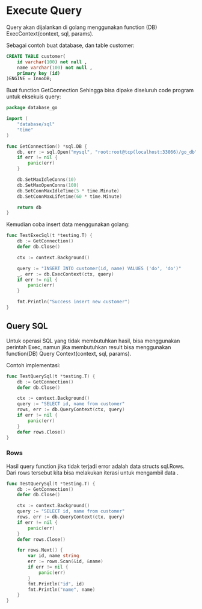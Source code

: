 # Execute Query
Query akan dijalankan di golang menggunakan function (DB) ExecContext(context, sql, params).

Sebagai contoh buat database, dan table customer:
```sql
CREATE TABLE customer(
    id varchar(100) not null ,
    name varchar(100) not null ,
    primary key (id)
)ENGINE = InnoDB;
```

Buat function GetConnection Sehingga bisa dipake diseluruh code program untuk eksekuis query:
```go
package database_go

import (
	"database/sql"
	"time"
)

func GetConnection() *sql.DB {
	db, err := sql.Open("mysql", "root:root@tcp(localhost:33066)/go_db")
	if err != nil {
		panic(err)
	}

	db.SetMaxIdleConns(10)
	db.SetMaxOpenConns(100)
	db.SetConnMaxIdleTime(5 * time.Minute)
	db.SetConnMaxLifetime(60 * time.Minute)

	return db
}
```

Kemudian coba insert data menggunakan golang:
```go
func TestExecSql(t *testing.T) {
	db := GetConnection()
	defer db.Close()

	ctx := context.Background()

	query := "INSERT INTO customer(id, name) VALUES ('do', 'do')"
	_, err := db.ExecContext(ctx, query)
	if err != nil {
		panic(err)
	}

	fmt.Println("Success insert new customer")
}
```

## Query SQL
Untuk operasi SQL yang tidak membutuhkan hasil, bisa menggunakan perintah Exec, namun jika membutuhkan result bisa menggunakan function(DB) Query Context(context, sql, params).

Contoh implementasi:
```go
func TestQuerySql(t *testing.T) {
	db := GetConnection()
	defer db.Close()

	ctx := context.Background()
	query := "SELECT id, name from customer"
	rows, err := db.QueryContext(ctx, query)
	if err != nil {
		panic(err)
	}
	defer rows.Close()
}
```

### Rows
Hasil query function jika tidak terjadi error adalah data structs sql.Rows. Dari rows tersebut kita bisa melakukan iterasi untuk mengambil data .
```go
func TestQuerySql(t *testing.T) {
	db := GetConnection()
	defer db.Close()

	ctx := context.Background()
	query := "SELECT id, name from customer"
	rows, err := db.QueryContext(ctx, query)
	if err != nil {
		panic(err)
	}
	defer rows.Close()

	for rows.Next() {
		var id, name string
		err := rows.Scan(&id, &name)
		if err != nil {
			panic(err)
		}
		fmt.Println("id", id)
		fmt.Println("name", name)
	}
}
```

